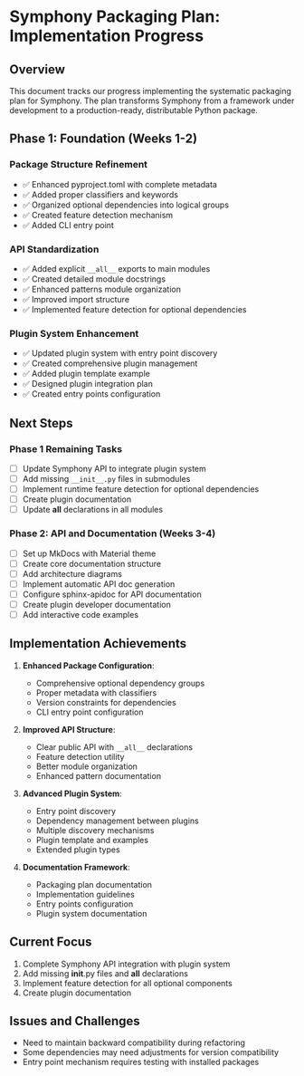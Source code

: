 # Symphony Packaging Plan: Implementation Progress

## Overview

This document tracks our progress implementing the systematic packaging plan for Symphony. The plan transforms Symphony from a framework under development to a production-ready, distributable Python package.

## Phase 1: Foundation (Weeks 1-2)

### Package Structure Refinement

- ✅ Enhanced pyproject.toml with complete metadata
- ✅ Added proper classifiers and keywords
- ✅ Organized optional dependencies into logical groups
- ✅ Created feature detection mechanism
- ✅ Added CLI entry point

### API Standardization

- ✅ Added explicit `__all__` exports to main modules
- ✅ Created detailed module docstrings
- ✅ Enhanced patterns module organization
- ✅ Improved import structure
- ✅ Implemented feature detection for optional dependencies

### Plugin System Enhancement

- ✅ Updated plugin system with entry point discovery
- ✅ Created comprehensive plugin management
- ✅ Added plugin template example
- ✅ Designed plugin integration plan
- ✅ Created entry points configuration

## Next Steps

### Phase 1 Remaining Tasks

- [ ] Update Symphony API to integrate plugin system
- [ ] Add missing `__init__.py` files in submodules
- [ ] Implement runtime feature detection for optional dependencies
- [ ] Create plugin documentation
- [ ] Update __all__ declarations in all modules

### Phase 2: API and Documentation (Weeks 3-4)

- [ ] Set up MkDocs with Material theme
- [ ] Create core documentation structure
- [ ] Add architecture diagrams
- [ ] Implement automatic API doc generation
- [ ] Configure sphinx-apidoc for API documentation
- [ ] Create plugin developer documentation
- [ ] Add interactive code examples

## Implementation Achievements

1. **Enhanced Package Configuration**:
   - Comprehensive optional dependency groups
   - Proper metadata with classifiers
   - Version constraints for dependencies
   - CLI entry point configuration

2. **Improved API Structure**:
   - Clear public API with `__all__` declarations
   - Feature detection utility
   - Better module organization
   - Enhanced pattern documentation

3. **Advanced Plugin System**:
   - Entry point discovery
   - Dependency management between plugins
   - Multiple discovery mechanisms
   - Plugin template and examples
   - Extended plugin types

4. **Documentation Framework**:
   - Packaging plan documentation
   - Implementation guidelines
   - Entry points configuration
   - Plugin system documentation

## Current Focus

1. Complete Symphony API integration with plugin system
2. Add missing __init__.py files and __all__ declarations
3. Implement feature detection for all optional components
4. Create plugin documentation

## Issues and Challenges

- Need to maintain backward compatibility during refactoring
- Some dependencies may need adjustments for version compatibility
- Entry point mechanism requires testing with installed packages